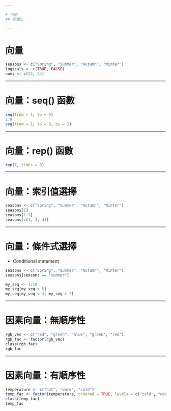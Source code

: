 ```yaml
---

# 小結
## 郭耀仁

---
```


# 向量

```r
seasons <- c("Spring", "Summer", "Autumn", "Winter")
logicals <- c(TRUE, FALSE)
nums <- c(24, 34)
```

---

# 向量：seq() 函數

```r
seq(from = 1, to = 9)
1:9
seq(from = 1, to = 9, by = 2)
```

---

# 向量：rep() 函數

```r
rep(7, times = 8)
```

---

# 向量：索引值選擇

```r
seasons <- c("Spring", "Summer", "Autumn", "Winter")
seasons[1]
seasons[1:3]
seasons[c(1, 3, 4)]
```

---

# 向量：條件式選擇

- Conditional statement

```r
seasons <- c("Spring", "Summer", "Autumn", "Winter")
seasons[seasons == "Summer"]

my_seq <- 1:10
my_seq[my_seq > 5]
my_seq[my_seq < 4| my_seq > 7]
```

---

# 因素向量：無順序性

```r
rgb_vec <- c("red", "green", "blue", "green", "red")
rgb_fac <- factor(rgb_vec)
class(rgb_fac)
rgb_fac
```

---

# 因素向量：有順序性

```r
temperature <- c("hot", "warm", "cold")
temp_fac <- factor(temperature, ordered = TRUE, levels = c("cold", "warm", "hot"))
class(temp_fac)
temp_fac
```